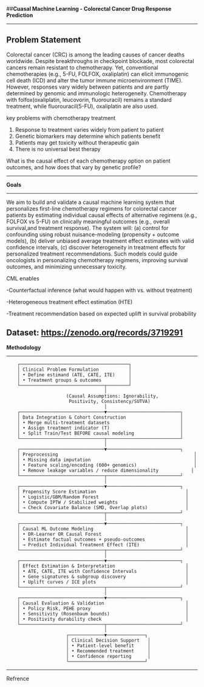 ##**Cuasal Machine Learning - Colorectal Cancer Drug Response Prediction**

---
**Problem Statement**
---

Colorectal cancer (CRC) is among the leading causes of cancer deaths worldwide.
Despite breakthroughs in checkpoint blockade, most colorectal cancers remain resistant to chemotherapy. Yet, conventional chemotherapies (e.g., 5-FU, FOLFOX, oxaliplatin) can elicit immunogenic cell death (ICD) and alter the tumor immune microenvironment (TIME). However, responses vary widely between patients and are partly determined by genomic and immunologic heterogeneity. Chemotherapy with folfox(oxaliplatin, leucovorin, fluorouracil) remains a standard treatment, while fluorouracil(5-FU), oxaliplatin are also used.

key problems with chemotherapy treatment
1. Response to treatment varies widely from patient to patient
2. Genetic biomarkers may determine which patients benefit
3. Patients may get toxicity without therapeutic gain
4. There is no universal best therapy

What is the causal effect of each chemotherapy option on patient outcomes, and how does that vary by genetic profile?

___
**Goals**
___

We aim to build and validate a causal machine learning system that personalizes first-line chemotherapy regimens for colorectal cancer patients by estimating individual causal effects of alternative regimens (e.g., FOLFOX vs 5-FU) on clinically meaningful outcomes (e.g., overall survival,and treatment response). The system will: (a) control for confounding using robust nuisance-modeling (propensity + outcome models), (b) deliver unbiased average treatment effect estimates with valid confidence intervals, (c) discover heterogeneity in treatment effects for personalized treatment recommendations. Such models could guide oncologists in personalizing chemotherapy regimens, improving survival outcomes, and minimizing unnecessary toxicity.

CML enables

-Counterfactual inference (what would happen with vs. without treatment)

-Heterogeneous treatment effect estimation (HTE)

-Treatment recommendation based on expected uplift in survival probability



Dataset:  https://zenodo.org/records/3719291
---
**Methodology**
___

        ┌────────────────────────────────────────┐
        │ Clinical Problem Formulation           │
        │ • Define estimand (ATE, CATE, ITE)     │
        │ • Treatment groups & outcomes          │
        └───────────────────────────────┬────────┘
                                        │
                          (Causal Assumptions: Ignorability,
                           Positivity, Consistency/SUTVA)
                                        │
        ┌───────────────────────────────▼───────────────────────────┐
        │ Data Integration & Cohort Construction                    │
        │ • Merge multi-treatment datasets                          │
        │ • Assign treatment indicator (T)                          │
        │ • Split Train/Test BEFORE causal modeling                 │
        └───────────────────────────────┬───────────────────────────┘
                                        │
        ┌───────────────────────────────▼───────────────────────────┐
        │ Preprocessing                                                  │
        │ • Missing data imputation                                      │
        │ • Feature scaling/encoding (600+ genomics)                     │
        │ • Remove leakage variables / reduce dimensionality            │
        └───────────────────────────────┬───────────────────────────┘
                                        │
        ┌───────────────────────────────▼───────────────────────────┐
        │ Propensity Score Estimation                                 │
        │ • Logistic/GBM/Random Forest                                │
        │ • Compute IPTW / Stabilized weights                         │
        │ → Check Covariate Balance (SMD, Overlap plots)              │
        └───────────────────────────────┬───────────────────────────┘
                                        │
        ┌───────────────────────────────▼───────────────────────────┐
        │ Causal ML Outcome Modeling                                  │
        │ • DR-Learner OR Causal Forest                               │
        │ • Estimate factual outcomes + pseudo-outcomes               │
        │ → Predict Individual Treatment Effect (ITE)                 │
        └───────────────────────────────┬───────────────────────────┘
                                        │
        ┌───────────────────────────────▼───────────────────────────┐
        │ Effect Estimation & Interpretation                          │
        │ • ATE, CATE, ITE with Confidence Intervals                  │
        │ • Gene signatures & subgroup discovery                      │
        │ • Uplift curves / ICE plots                                 │
        └───────────────────────────────┬───────────────────────────┘
                                        │
        ┌───────────────────────────────▼───────────────────────────┐
        │ Causal Evaluation & Validation                              │
        │ • Policy Risk, PEHE proxy                                   │
        │ • Sensitivity (Rosenbaum bounds)                            │
        │ • Positivity durability check                               │
        └───────────────────────────────┬───────────────────────────┘
                                        │
                          ┌─────────────▼──────────────┐
                          │ Clinical Decision Support   │
                          │ • Patient-level benefit     │
                          │ • Recommended treatment     │
                          │ • Confidence reporting      │
                          └────────────────────────────┘


---
Refrence
